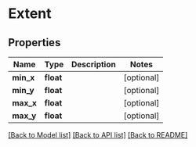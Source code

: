 # Extent

## Properties
Name | Type | Description | Notes
------------ | ------------- | ------------- | -------------
**min_x** | **float** |  | [optional] 
**min_y** | **float** |  | [optional] 
**max_x** | **float** |  | [optional] 
**max_y** | **float** |  | [optional] 

[[Back to Model list]](../README.md#documentation-for-models) [[Back to API list]](../README.md#documentation-for-api-endpoints) [[Back to README]](../README.md)


